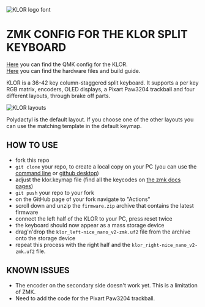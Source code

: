 <picture>
  <source media="(prefers-color-scheme: dark)" srcset="/docs/images/klor-font-logo-dark.svg">
  <source media="(prefers-color-scheme: light)" srcset="/docs/images/klor-font-logo-bright.svg">
  <img alt="KLOR logo font" src="/docs/images/klor-font-logo-bright.svg">
</picture>

# ZMK CONFIG FOR THE KLOR SPLIT KEYBOARD

[Here](https://github.com/GEIGEIGEIST/qmk-config-klor) you can find the QMK config for the KLOR.\
[Here](https://github.com/GEIGEIGEIST/klor) you can find the hardware files and build guide.

KLOR is a 36-42 key column-staggered split keyboard. It supports a per key RGB matrix, encoders, OLED displays, a Pixart Paw3204 trackball and four different layouts, through brake off parts.

![KLOR layouts](/docs/images/klor-layouts.svg)

Polydactyl is the default layout. If you choose one of the other layouts you can use the matching template in the default keymap.

  
## HOW TO USE

- fork this repo
- `git clone` your repo, to create a local copy on your PC (you can use the [command line](https://www.atlassian.com/git/tutorials) or [github desktop](https://desktop.github.com/))
- adjust the klor.keymap file (find all the keycodes on [the zmk docs pages](https://zmk.dev/docs/codes/))
- `git push` your repo to your fork
- on the GitHub page of your fork navigate to "Actions"
- scroll down and unzip the `firmware.zip` archive that contains the latest firmware
- connect the left half of the KLOR to your PC, press reset twice
- the keyboard should now appear as a mass storage device
- drag'n'drop the `klor_left-nice_nano_v2-zmk.uf2` file from the archive onto the storage device
- repeat this process with the right half and the `klor_right-nice_nano_v2-zmk.uf2` file.


## KNOWN ISSUES

- The encoder on the secondary side doesn't work yet. This is a limitation of ZMK.
- Need to add the code for the Pixart Paw3204 trackball.
